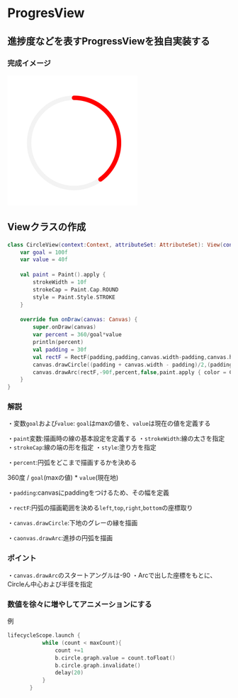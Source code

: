 # ProgresView

## 進捗度などを表すProgressViewを独自実装する

### 完成イメージ

![progress_view](photos/progress_view.png)

## Viewクラスの作成

```kotlin
class CircleView(context:Context, attributeSet: AttributeSet): View(context,attributeSet){
    var goal = 100f
    var value = 40f

    val paint = Paint().apply {
        strokeWidth = 10f
        strokeCap = Paint.Cap.ROUND
        style = Paint.Style.STROKE
    }

    override fun onDraw(canvas: Canvas) {
        super.onDraw(canvas)
        var percent = 360/goal*value
        println(percent)
        val padding = 30f
        val rectF = RectF(padding,padding,canvas.width-padding,canvas.height-padding)
        canvas.drawCircle((padding + canvas.width - padding)/2,(padding + canvas.height - padding)/2,(-padding + canvas.height - padding)/2,paint.apply { color = ContextCompat.getColor(context,R.color.back_gray) })
        canvas.drawArc(rectF,-90f,percent,false,paint.apply { color = Color.RED })
    }
}
```

### 解説

・変数`goal`および`value`: `goal`はmaxの値を、`value`は現在の値を定義する

・`paint`変数:描画時の線の基本設定を定義する
  ・`strokeWidth`:線の太さを指定
  ・`strokeCap`:線の端の形を指定
  ・`style`:塗り方を指定

・`percent`:円弧をどこまで描画するかを決める

360度 / `goal`(maxの値) * `value`(現在地)

・`padding`:canvasにpaddingをつけるため、その幅を定義

・`rectF`:円弧の描画範囲を決める`left`,`top`,`right`,`bottom`の座標取り

・`canvas.drawCircle`:下地のグレーの縁を描画

・`caonvas.drawArc`:進捗の円弧を描画

### ポイント
・`canvas.drawArc`のスタートアングルは-90
・Arcで出した座標をもとに、Circleん中心および半径を指定

### 数値を徐々に増やしてアニメーションにする

例

```kotlin
lifecycleScope.launch {
           while (count < maxCount){
               count +=1
               b.circle.graph.value = count.toFloat()
               b.circle.graph.invalidate()
               delay(20)
           }
       }
```

